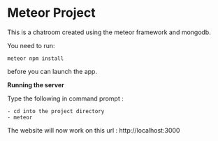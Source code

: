 # Meteor Project

This is a chatroom created using the meteor framework and mongodb.

You need to run:

``` 
meteor npm install 
```

before you can launch the app.

**Running the server**

Type the following in command prompt :
```
- cd into the project directory
- meteor
```

The website will now work on this url : http://localhost:3000


